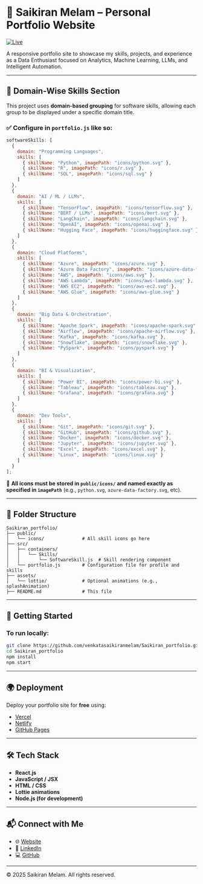 # 💼 Saikiran Melam – Personal Portfolio Website

[![Live](https://img.shields.io/badge/Visit-Live%20Site-green?style=for-the-badge&logo=vercel&logoColor=white)](https://www.saikiranmelam.com/)

A responsive portfolio site to showcase my skills, projects, and experience as a Data Enthusiast focused on Analytics, Machine Learning, LLMs, and Intelligent Automation.

---

## 🧠 Domain-Wise Skills Section

This project uses **domain-based grouping** for software skills, allowing each group to be displayed under a specific domain title.

### ✅ Configure in `portfolio.js` like so:

```js
softwareSkills: [
  {
    domain: "Programming Languages",
    skills: [
      { skillName: "Python", imagePath: "icons/python.svg" },
      { skillName: "R", imagePath: "icons/r.svg" },
      { skillName: "SQL", imagePath: "icons/sql.svg" }
    ]
  },
  {
    domain: "AI / ML / LLMs",
    skills: [
      { skillName: "TensorFlow", imagePath: "icons/tensorflow.svg" },
      { skillName: "BERT / LLMs", imagePath: "icons/bert.svg" },
      { skillName: "LangChain", imagePath: "icons/langchain.svg" },
      { skillName: "OpenAI", imagePath: "icons/openai.svg" },
      { skillName: "Hugging Face", imagePath: "icons/huggingface.svg" }
    ]
  },
  {
    domain: "Cloud Platforms",
    skills: [
      { skillName: "Azure", imagePath: "icons/azure.svg" },
      { skillName: "Azure Data Factory", imagePath: "icons/azure-data-factory.svg" },
      { skillName: "AWS", imagePath: "icons/aws.svg" },
      { skillName: "AWS Lambda", imagePath: "icons/aws-lambda.svg" },
      { skillName: "AWS EC2", imagePath: "icons/aws-ec2.svg" },
      { skillName: "AWS Glue", imagePath: "icons/aws-glue.svg" }
    ]
  },
  {
    domain: "Big Data & Orchestration",
    skills: [
      { skillName: "Apache Spark", imagePath: "icons/apache-spark.svg" },
      { skillName: "Airflow", imagePath: "icons/apache-airflow.svg" },
      { skillName: "Kafka", imagePath: "icons/kafka.svg" },
      { skillName: "Snowflake", imagePath: "icons/snowflake.svg" },
      { skillName: "PySpark", imagePath: "icons/pyspark.svg" }
    ]
  },
  {
    domain: "BI & Visualization",
    skills: [
      { skillName: "Power BI", imagePath: "icons/power-bi.svg" },
      { skillName: "Tableau", imagePath: "icons/tableau.svg" },
      { skillName: "Grafana", imagePath: "icons/grafana.svg" }
    ]
  },
  {
    domain: "Dev Tools",
    skills: [
      { skillName: "Git", imagePath: "icons/git.svg" },
      { skillName: "GitHub", imagePath: "icons/github.svg" },
      { skillName: "Docker", imagePath: "icons/docker.svg" },
      { skillName: "Jupyter", imagePath: "icons/jupyter.svg" },
      { skillName: "Excel", imagePath: "icons/excel.svg" },
      { skillName: "Linux", imagePath: "icons/linux.svg" }
    ]
  }
];
```

📌 **All icons must be stored in `public/icons/` and named exactly as specified in `imagePath`** (e.g., `python.svg`, `azure-data-factory.svg`, etc).

---

## 📁 Folder Structure

```
Saikiran_portfolio/
├── public/
│   └── icons/              # All skill icons go here
├── src/
│   ├── containers/
│   │   └── Skills/
│   │       └── SoftwareSkill.js  # Skill rendering component
│   └── portfolio.js        # Configuration file for profile and skills
├── assets/
│   └── lottie/             # Optional animations (e.g., splashAnimation)
├── README.md               # This file
```

---

## 🚀 Getting Started

### To run locally:

```bash
git clone https://github.com/venkatasaikiranmelam/Saikiran_portfolio.git
cd Saikiran_portfolio
npm install
npm start
```

---

## 🌍 Deployment

Deploy your portfolio site for **free** using:

- [Vercel](https://vercel.com/)
- [Netlify](https://netlify.com/)
- [GitHub Pages](https://pages.github.com/)

---

## 🛠 Tech Stack

- **React.js**
- **JavaScript / JSX**
- **HTML / CSS**
- **Lottie animations**
- **Node.js (for development)**

---

## 📬 Connect with Me

- 🌐 [Website](https://www.saikiranmelam.com)
- 💼 [LinkedIn](https://www.linkedin.com/in/saikiranmelam)
- 💻 [GitHub](https://github.com/venkatasaikiranmelam)

---

© 2025 Saikiran Melam. All rights reserved.
